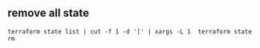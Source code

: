 ## remove all state
```
terraform state list | cut -f 1 -d '[' | xargs -L 1  terraform state rm 
```